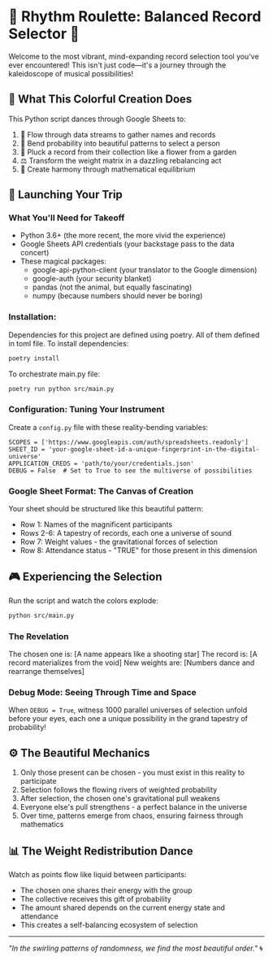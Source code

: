 # 🎵 Rhythm Roulette: Balanced Record Selector 🎲

Welcome to the most vibrant, mind-expanding record selection tool you've ever encountered! This isn't just code—it's a journey through the kaleidoscope of musical possibilities!

## 🧠 What This Colorful Creation Does

This Python script dances through Google Sheets to:

1. 🌊 Flow through data streams to gather names and records
2. 🎲 Bend probability into beautiful patterns to select a person
3. 🎯 Pluck a record from their collection like a flower from a garden
4. ⚖️ Transform the weight matrix in a dazzling rebalancing act
5. 🔄 Create harmony through mathematical equilibrium

## 🚀 Launching Your Trip

### What You'll Need for Takeoff

- Python 3.6+ (the more recent, the more vivid the experience)
- Google Sheets API credentials (your backstage pass to the data concert)
- These magical packages:
  - google-api-python-client (your translator to the Google dimension)
  - google-auth (your security blanket)
  - pandas (not the animal, but equally fascinating)
  - numpy (because numbers should never be boring)

### Installation: 

Dependencies for this project are defined using poetry. All of them defined in toml file.
To install dependencies: 

```bash 
poetry install 
```
To orchestrate main.py file:
```bash 
poetry run python src/main.py
```


### Configuration: Tuning Your Instrument

Create a `config.py` file with these reality-bending variables:

```python"
SCOPES = ['https://www.googleapis.com/auth/spreadsheets.readonly']
SHEET_ID = 'your-google-sheet-id-a-unique-fingerprint-in-the-digital-universe'
APPLICATION_CREDS = 'path/to/your/credentials.json'
DEBUG = False  # Set to True to see the multiverse of possibilities
```

### Google Sheet Format: The Canvas of Creation

Your sheet should be structured like this beautiful pattern:
- Row 1: Names of the magnificent participants
- Rows 2-6: A tapestry of records, each one a universe of sound
- Row 7: Weight values - the gravitational forces of selection
- Row 8: Attendance status - "TRUE" for those present in this dimension

## 🎮 Experiencing the Selection

Run the script and watch the colors explode:

```bash
python src/main.py
```

### The Revelation

The chosen one is: [A name appears like a shooting star]
The record is: [A record materializes from the void]
New weights are: [Numbers dance and rearrange themselves]

### Debug Mode: Seeing Through Time and Space

When `DEBUG = True`, witness 1000 parallel universes of selection unfold before your eyes, each one a unique possibility in the grand tapestry of probability!

## ⚙️ The Beautiful Mechanics

1. Only those present can be chosen - you must exist in this reality to participate
2. Selection follows the flowing rivers of weighted probability
3. After selection, the chosen one's gravitational pull weakens
4. Everyone else's pull strengthens - a perfect balance in the universe
5. Over time, patterns emerge from chaos, ensuring fairness through mathematics

## 📊 The Weight Redistribution Dance

Watch as points flow like liquid between participants:
- The chosen one shares their energy with the group
- The collective receives this gift of probability
- The amount shared depends on the current energy state and attendance
- This creates a self-balancing ecosystem of selection

---

*"In the swirling patterns of randomness, we find the most beautiful order."* 🌀
